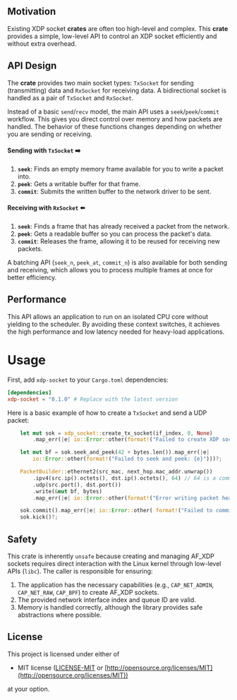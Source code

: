 ## Motivation

Existing XDP socket **crates** are often too high-level and complex. This **crate** provides a simple, low-level API to control an XDP socket efficiently and without extra overhead.

## API Design

The **crate** provides two main socket types: `TxSocket` for sending (transmitting) data and `RxSocket` for receiving data. A bidirectional socket is handled as a pair of `TxSocket` and `RxSocket`.

Instead of a basic `send`/`recv` model, the main API uses a `seek`/`peek`/`commit` workflow. This gives you direct control over memory and how packets are handled. The behavior of these functions changes depending on whether you are sending or receiving.

#### Sending with `TxSocket` ➡️
1.  **`seek`**: Finds an empty memory frame available for you to write a packet into.
2.  **`peek`**: Gets a writable buffer for that frame.
3.  **`commit`**: Submits the written buffer to the network driver to be sent.

#### Receiving with `RxSocket` ⬅️
1.  **`seek`**: Finds a frame that has already received a packet from the network.
2.  **`peek`**: Gets a readable buffer so you can process the packet's data.
3.  **`commit`**: Releases the frame, allowing it to be reused for receiving new packets.

A batching API (`seek_n`, `peek_at`, `commit_n`) is also available for both sending and receiving, which allows you to process multiple frames at once for better efficiency.

## Performance

This API allows an application to run on an isolated CPU core without yielding to the scheduler. By avoiding these context switches, it achieves the high performance and low latency needed for heavy-load applications.

# Usage

First, add `xdp-socket` to your `Cargo.toml` dependencies:

```toml
[dependencies]
xdp-socket = "0.1.0" # Replace with the latest version
```

Here is a basic example of how to create a `TxSocket` and send a UDP packet:

```rust
    let mut sok = xdp_socket::create_tx_socket(if_index, 0, None)
        .map_err(|e| io::Error::other(format!("Failed to create XDP socket: {e}")))?;

    let mut bf = sok.seek_and_peek(42 + bytes.len()).map_err(|e|
        io::Error::other(format!("Failed to seek and peek: {e}")))?;

    PacketBuilder::ethernet2(src_mac, next_hop.mac_addr.unwrap())
        .ipv4(src.ip().octets(), dst.ip().octets(), 64) // 64 is a common TTL
        .udp(src.port(), dst.port())
        .write(&mut bf, bytes)
        .map_err(|e| io::Error::other(format!("Error writing packet header: {e}")))?;

    sok.commit().map_err(|e| io::Error::other( format!("Failed to commit buffer in RX ring: {e}")))?;
    sok.kick()?;
```

## Safety

This crate is inherently `unsafe` because creating and managing AF_XDP sockets requires direct interaction with the Linux kernel through low-level APIs (`libc`). The caller is responsible for ensuring:

1.  The application has the necessary capabilities (e.g., `CAP_NET_ADMIN`, `CAP_NET_RAW`, `CAP_BPF`) to create AF_XDP sockets.
2.  The provided network interface index and queue ID are valid.
3.  Memory is handled correctly, although the library provides safe abstractions where possible.

## License

This project is licensed under either of

- MIT license ([LICENSE-MIT](LICENSE-MIT) or [http://opensource.org/licenses/MIT](http://opensource.org/licenses/MIT))

at your option.
